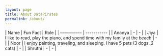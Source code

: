 ```yaml
---
layout: page
title: About DataPirates
permalink: /about/
---
```


| Name      | Fun Fact | Role |
| ----------- | ----------- |
| Ananya | - | - |
| Jiya | I like to read, play the piano, and spend time with my family at the beach | - |
| Noor | I enjoy painting, traveling, and sleeping. I have 5 pets (3 dogs, 2 cats) | - |
| Shruthi | - | - |
